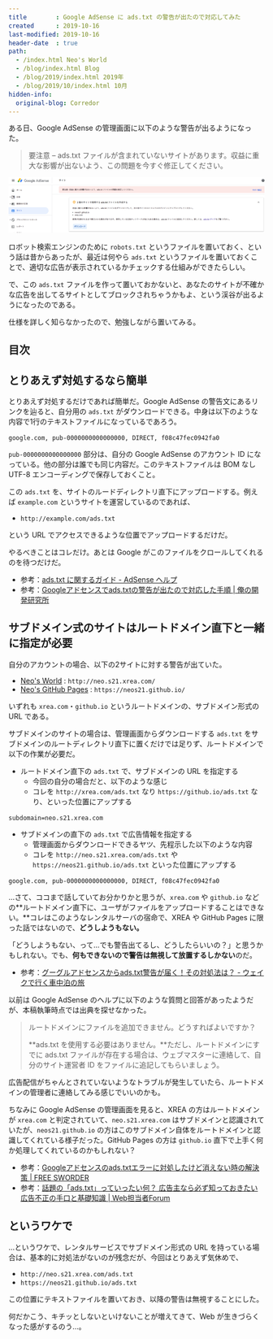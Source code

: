 ```yaml
---
title        : Google AdSense に ads.txt の警告が出たので対応してみた
created      : 2019-10-16
last-modified: 2019-10-16
header-date  : true
path:
  - /index.html Neo's World
  - /blog/index.html Blog
  - /blog/2019/index.html 2019年
  - /blog/2019/10/index.html 10月
hidden-info:
  original-blog: Corredor
---
```


ある日、Google AdSense の管理画面に以下のような警告が出るようになった。

> 要注意 – ads.txt ファイルが含まれていないサイトがあります。収益に重大な影響が出ないよう、この問題を今すぐ修正してください。

![こんな警告が](16-02-01.png)

ロボット検索エンジンのために `robots.txt` というファイルを置いておく、という話は昔からあったが、最近は何やら `ads.txt` というファイルを置いておくことで、適切な広告が表示されているかチェックする仕組みができたらしい。

で、この `ads.txt` ファイルを作って置いておかないと、あなたのサイトが不確かな広告を出してるサイトとしてブロックされちゃうかもよ、という渓谷が出るようになったのである。

仕様を詳しく知らなかったので、勉強しながら置いてみる。

## 目次

## とりあえず対処するなら簡単

とりあえず対処するだけであれば簡単だ。Google AdSense の警告文にあるリンクを辿ると、自分用の `ads.txt` がダウンロードできる。中身は以下のような内容で1行のテキストファイルになっているであろう。

```
google.com, pub-0000000000000000, DIRECT, f08c47fec0942fa0
```

`pub-0000000000000000` 部分は、自分の Google AdSense のアカウント ID になっている。他の部分は誰でも同じ内容だ。このテキストファイルは BOM なし UTF-8 エンコーディングで保存しておくこと。

この `ads.txt` を、サイトのルードディレクトリ直下にアップロードする。例えば `example.com` というサイトを運営しているのであれば、

- `http://example.com/ads.txt`

という URL でアクセスできるような位置でアップロードするだけだ。

やるべきことはコレだけ。あとは Google がこのファイルをクロールしてくれるのを待つだけだ。

- 参考：[ads.txt に関するガイド - AdSense ヘルプ](https://support.google.com/adsense/answer/7532444?hl=ja)
- 参考：[Googleアドセンスでads.txtの警告が出たので対応した手順 | 俺の開発研究所](https://itlogs.net/google-adsense-ads-txt/)

## サブドメイン式のサイトはルートドメイン直下と一緒に指定が必要

自分のアカウントの場合、以下の2サイトに対する警告が出ていた。

- [Neo's World](http://neo.s21.xrea.com/) : `http://neo.s21.xrea.com/`
- [Neo's GitHub Pages](https://neos21.github.io/) : `https://neos21.github.io/`

いずれも `xrea.com`・`github.io` というルートドメインの、サブドメイン形式の URL である。

サブドメインのサイトの場合は、管理画面からダウンロードする `ads.txt` をサブドメインのルートディレクトリ直下に置くだけでは足りず、ルートドメインで以下の作業が必要だ。

- ルートドメイン直下の `ads.txt` で、サブドメインの URL を指定する
  - 今回の自分の場合だと、以下のような感じ
  - コレを `http://xrea.com/ads.txt` なり `https://github.io/ads.txt` なり、といった位置にアップする

```
subdomain=neo.s21.xrea.com
```

- サブドメインの直下の `ads.txt` で広告情報を指定する
  - 管理画面からダウンロードできるヤツ、先程示した以下のような内容
  - コレを `http://neo.s21.xrea.com/ads.txt` や `https://neos21.github.io/ads.txt` といった位置にアップする

```
google.com, pub-0000000000000000, DIRECT, f08c47fec0942fa0
```

…さて、ココまで話していてお分かりかと思うが、`xrea.com` や `github.io` などの**ルートドメイン直下に、ユーザがファイルをアップロードすることはできない。**コレはこのようなレンタルサーバの宿命で、XREA や GitHub Pages に限った話ではないので、**どうしようもない。**

「どうしようもない、って…でも警告出てるし、どうしたらいいの？」と思うかもしれない。でも、**何もできないので警告は無視して放置するしかない**のだ。

- 参考：[グーグルアドセンスからads.txt警告が届く！その対処法は？ - ウェイクで行く車中泊の旅](https://www.pisukechin.com/entry/2019/06/03/230711)

以前は Google AdSense のヘルプに以下のような質問と回答があったようだが、本稿執筆時点では出典を探せなかった。

> ルートドメインにファイルを追加できません。どうすればよいですか？
> 
> **ads.txt を使用する必要はありません。**ただし、ルートドメインにすでに ads.txt ファイルが存在する場合は、ウェブマスターに連絡して、自分のサイト運営者 ID をファイルに追記してもらいましょう。

広告配信がちゃんとされていないようなトラブルが発生していたら、ルートドメインの管理者に連絡してみる感じでいいのかも。

ちなみに Google AdSense の管理画面を見ると、XREA の方はルートドメインが `xrea.com` と判定されていて、`neo.s21.xrea.com` はサブドメインと認識されていたが、`neos21.github.io` の方はこのサブドメイン自体をルートドメインと認識してくれている様子だった。GitHub Pages の方は `github.io` 直下で上手く何か処理してくれているのかもしれない？

- 参考：[Googleアドセンスのads.txtエラーに対処したけど消えない時の解決策 | FREE SWORDER](https://freesworder.net/adsense-ads-txt/)
- 参考：[話題の「ads.txt」っていったい何？ 広告主なら必ず知っておきたい広告不正の手口と基礎知識 | Web担当者Forum](https://webtan.impress.co.jp/e/2018/02/08/28001)

## というワケで

…というワケで、レンタルサービスでサブドメイン形式の URL を持っている場合は、基本的に対処法がないのが残念だが、今回はとりあえず気休めで、

- `http://neo.s21.xrea.com/ads.txt`
- `https://neos21.github.io/ads.txt`

この位置にテキストファイルを置いておき、以降の警告は無視することにした。

何だかこう、キチッとしないといけないことが増えてきて、Web が生きづらくなった感がするのう…。

